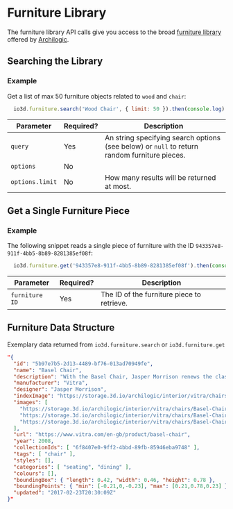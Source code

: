 # Furniture Library

The furniture library API calls give you access to the broad [furniture library](https://furniture.3d.io) offered by [Archilogic](https://spaces.archilogic.com/explore).

## Searching the Library

### Example

Get a list of max 50 furniture objects related to `wood` and `chair`:
```javascript
  io3d.furniture.search('Wood Chair', { limit: 50 }).then(console.log)
```

| Parameter | Required? | Description |
| --- | --- | --- |
| `query` | Yes | An string specifying search options (see below) or `null` to return random furniture pieces. |
| `options` | No | |
| `options.limit` | No | How many results will be returned at most. |

<!--
The `searchQuery` object looks like this with all fields being optional:

| Field name | Description |
| --- | --- |
| `query` | A text that will be fuzzily matched against the name, description, tags and manufacturer of the product |
| `lengthMin` | Minimum length of the product in centimeters |
| `lengthMax` | Maximum length of the product in centimeters |
| `widthMin` | Minimum width of the product in centimeters |
| `widthMax` | Maximum width of the product in centimeters |
| `heightMin` | Minimum height of the product in centimeters |
| `heightMax` | Maximum height of the product in centimeters |
-->


## Get a Single Furniture Piece

### Example

The following snippet reads a single piece of furniture with the ID `943357e8-911f-4bb5-8b89-8281385ef08f`:

```javascript
  io3d.furniture.get('943357e8-911f-4bb5-8b89-8281385ef08f').then(console.log)
```

| Parameter | Required? | Description |
| --- | --- | --- |
| `furniture ID` | Yes | The ID of the furniture piece to retrieve. |

## Furniture Data Structure

Exemplary data returned from `io3d.furniture.search` or `io3d.furniture.get` 

```JSON
"{
  "id": "5b97e7b5-2d13-4489-bf76-013ad70949fe",
  "name": "Basel Chair",
  "description": "With the Basel Chair, Jasper Morrison renews the classic genre of simple wooden chairs, which have been industrially produced over the past 100 years in great quantity and variety. The eye is immediately struck by the harmonious proportions, yet on closer inspection the chair also reveals a decisive innovation: the seat and back are made of plastic, allowing for a more pronounced organic shape, enhanced surface texture and an overall thinner and thus more flexible design compared to all-wood chairs. Thanks to this combination of materials, the Basel Chair provides significantly improved seating comfort over chairs made only of wood and, in its two-tone variants, is especially pleasing to the eye.<br><br>Vitra furniture is protected by copyright. Vitra has been authorised by the owners of the intellectual property rights for the manufacture and distribution of these designs and holds the exclusive worldwide rights for their production and sale.</br>Restrictions apply. Details:<br><a href='https://www.vitra.com/en-ch/content/distribution-rights' target='_blank'>https://www.vitra.com/en-ch/content/distribution-rights</a> ",
  "manufacturer": "Vitra",
  "designer": "Jasper Morrison",
  "indexImage": "https://storage.3d.io/archilogic/interior/vitra/chairs/Basel-Chair/info/3d.png",
  "images": [
    "https://storage.3d.io/archilogic/interior/vitra/chairs/Basel-Chair/info/Basel1.jpg",
    "https://storage.3d.io/archilogic/interior/vitra/chairs/Basel-Chair/info/Basel3.jpg",
    "https://storage.3d.io/archilogic/interior/vitra/chairs/Basel-Chair/info/Basel2.jpg"
  ],
  "url": "https://www.vitra.com/en-gb/product/basel-chair",
  "year": 2008,
  "collectionIds": [ "6f8407e0-9ff2-4bbd-89fb-85946eba9748" ],
  "tags": [ "chair" ],
  "styles": [],
  "categories": [ "seating", "dining" ],
  "colours": [],
  "boundingBox": { "length": 0.42, "width": 0.46, "height": 0.78 },
  "boundingPoints": { "min": [-0.21,0,-0.23], "max": [0.21,0.78,0.23] },
  "updated": "2017-02-23T20:30:09Z"
}"
```